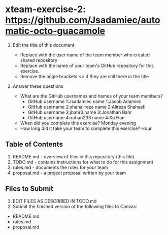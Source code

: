 # xteam-exercise-2: https://github.com/Jsadamiec/automatic-octo-guacamole

1. Edit the title of this document
   * Replace <UserName> with the user name of the team member who created shared repository
   * Replace <GitHubRepositoryName> with the name of your team's GitHub repository for this exercise.
   * Remove the angle brackets <> if they are still there in the title

2. Answer these questions
   * What are the GitHub usernames and names of your team members?
       * GitHub username 1:Jsadamiec       name 1:Jacob Adamiec
       * GitHub username 2:shahalireza     name 2:Alireza Shahsafi
       * GitHub username 3:jbahr3          name 3:Jonathan Bahr
       * GitHub username 4:xuhan233         name 4:Xu Han
   * When did you complete this exercise? 
   Monday evening
   * How long did it take your team to complete this exercise? 
   Hour

## Table of Contents

1. README.md - overview of files in this repository (this file)
2. TODO.md - contains instructions for what to do for this assignment
3. rules.md - documents the rules for your team
4. proposal.md - a project proposal written by your team

## Files to Submit

1. EDIT FILES AS DESCRIBED IN TODO.md
2. Submit the finished version of the following files to Canvas:

* README.md
* rules.md
* proposal.md
